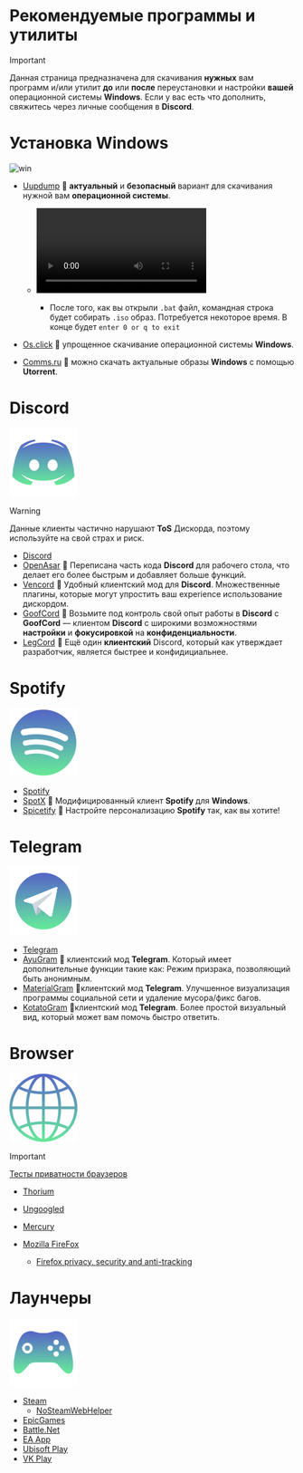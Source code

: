 # Рекомендуемые программы и утилиты
> [!Important]
> Данная страница предназначена для скачивания **нужных** вам программ и/или утилит **до** или **после** переустановки и настройки **вашей** операционной системы **Windows**. Если у вас есть что дополнить, свяжитесь через личные сообщения в **Discord**.

# Установка Windows

![win](https://github.com/user-attachments/assets/a3f9f159-d6b7-4f07-bde2-8b811f16a8a6)

- [Uupdump](https://uupdump.net/) 🔸 **актуальный** и **безопасный** вариант для скачивания нужной вам **операционной системы**. 

  - ![Гайд по установке](https://github.com/Seniroad/Computer-RU-Setup-guide/blob/cf5c14d21d13b27921eae392ae1ccbbefa61316b/docs/uupdump_guide.mp4)

     - После того, как вы открыли `.bat` файл, командная строка будет собирать `.iso` образ. Потребуется некоторое время. В конце будет `enter 0 or q to exit`

- [Os.click](https://os.click/en) 🔸 упрощенное скачивание операционной системы **Windows**.
- [Comms.ru](https://www.comss.ru/page.php?id=10053) 🔸 можно скачать актуальные образы **Windows** с помощью **Utorrent**.


# Discord

![alt text](discord_update.png)

> [!WARNING]
> Данные клиенты частично нарушают **ToS** Дискорда, поэтому используйте на свой страх и риск.
- [Discord](https://discord.com/)
- [OpenAsar](https://openasar.dev/) 🔹 Переписана часть кода **Discord** для рабочего стола, что делает его более быстрым и добавляет больше функций.
- [Vencord](https://vencord.dev/) 🔹 Удобный клиентский мод для **Discord**. Множественные плагины, которые могут упростить ваш experience использование дискордом.
- [GoofCord](https://github.com/Milkshiift/GoofCord) 🔹 Возьмите под контроль свой опыт работы в **Discord** с **GoofCord** — клиентом **Discord** с широкими возможностями **настройки** и **фокусировкой** на **конфиденциальности**.
- [LegCord](https://legcord.app/) 🔹 Ещё один **клиентский** Discord, который как утверждает разработчик, является быстрее и конфидициальнее.

# Spotify

![alt text](spotify.png)

- [Spotify](https://www.spotify.com/de-en/download/other/) 
- [SpotX](https://github.com/SpotX-Official/SpotX) 🔸 Модифицированный клиент **Spotify** для **Windows**.
- [Spicetify](https://spicetify.app/) 🔸 Настройте персонализацию **Spotify** так, как вы хотите!

# Telegram

![alt text](telegram120.png)

- [Telegram](https://desktop.telegram.org/)
- [AyuGram](https://github.com/AyuGram/AyuGramDesktop) 🔹 клиентский мод **Telegram**. Который имеет дополнительные функции такие как: Режим призрака, позволяющий быть анонимным.
- [MaterialGram](https://github.com/kukuruzka165/materialgram) 🔹клиентский мод **Telegram**. Улучшенное визуализация программы социальной сети и удаление мусора/фикс багов.
- [KotatoGram](https://github.com/kotatogram/kotatogram-desktop) 🔹клиентский мод **Telegram**. Более простой визуальный вид, который может вам помочь быстро ответить.

# Browser

![alt text](browser.png)

> [!Important]
> [Тесты приватности браузеров](https://privacytests.org/) 

- [Thorium](https://www.majorgeeks.com/files/details/thorium_browser.html)
- [Ungoogled](https://github.com/ungoogled-software/ungoogled-chromium-windows/releases)
- [Mercury](https://github.com/Alex313031/Mercury/releases/tag/v.129.0.2)
- [Mozilla FireFox](https://www.mozilla.org/en-US/firefox/new/)

  - [Firefox privacy, security and anti-tracking](https://github.com/arkenfox/user.js)

# Лаунчеры

![alt text](gaming_logo.png)

- [Steam](https://store.steampowered.com/about/)
  - [NoSteamWebHelper](https://github.com/Aetopia/NoSteamWebHelper)
- [EpicGames](https://store.epicgames.com/en-US/)
- [Battle.Net](https://us.shop.battle.net/ru-ru)
- [EA App](https://www.ea.com/ea-app)
- [Ubisoft Play](https://www.ubisoft.com/en-gb/ubisoft-connect)
- [VK Play](https://vkplay.ru/)
